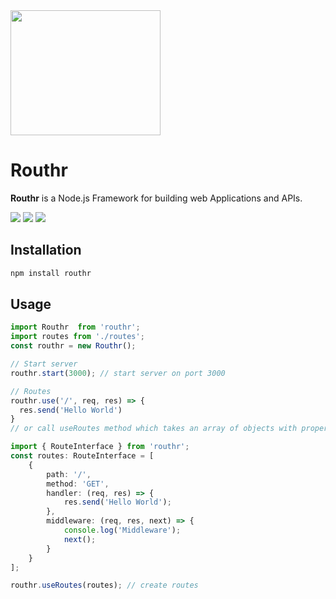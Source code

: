 <img src="https://cdn.kehindeakinsanya.com/images/routhr.png" width="240" height="200"/>

# Routhr

**Routhr** is a Node.js Framework for building web Applications and APIs.

<img src="https://img.shields.io/npm/v/routhr?style=for-the-badge"/> <img src="https://img.shields.io/npm/dt/routhr?style=for-the-badge"/> <img src="https://img.shields.io/github/checks-status/serverguyken/routhr/main?style=for-the-badge"/> 

## Installation

```bash
npm install routhr
```
## Usage

```ts
import Routhr  from 'routhr';
import routes from './routes';
const routhr = new Routhr();

// Start server
routhr.start(3000); // start server on port 3000

// Routes
routhr.use('/', req, res) => {
  res.send('Hello World')
}
// or call useRoutes method which takes an array of objects with properties: path, method, handler, and middleware(optional)

import { RouteInterface } from 'routhr';
const routes: RouteInterface = [
    {
        path: '/',
        method: 'GET',
        handler: (req, res) => {
            res.send('Hello World');
        },
        middleware: (req, res, next) => {
            console.log('Middleware');
            next();
        }
    }
];

routhr.useRoutes(routes); // create routes 
```
